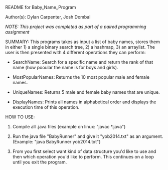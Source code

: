 README for Baby_Name_Program

Author(s): Dylan Carpenter, Josh Dombal

*NOTE: This project was completed as part of a paired programming assignment*

SUMMARY: This programs takes as input a list of baby names, stores them in
either 1) a single binary search tree, 2) a hashmap, 3) an arraylist.
The user is then presented with 4 different operations they can perform:

  - SearchName: Search for a specific name and return the rank of that name
    (how pooular the name is for boys and girls).

  - MostPopularNames: Returns the 10 most popular male and female names.

  - UniqueNames: Returns 5 male and female baby names that are unique.

  - DisplayNames: Prints all names in alphabetical order and displays the
    execution time of this operation.

HOW TO USE:

1) Compile all .java files (example on linux: "javac *.java")

2) Run the java file "BabyRunner" and give it "yob2014.txt" as an argument.
   (Example: "java BabyRunner yob2014.txt")

3) From you first select want kind of data structure you'd like to use and then
  which operation you'd like to perform. This continues on a loop until you exit
  the program.
